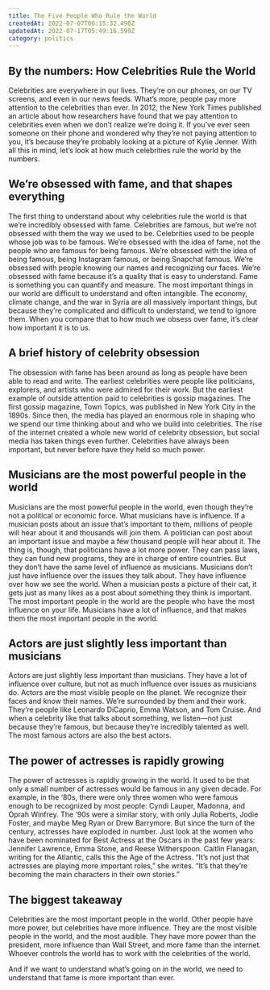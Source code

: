 ```yaml
---
title: The Five People Who Rule the World
createdAt: 2022-07-07T06:15:32.490Z
updatedAt: 2022-07-17T05:49:16.599Z
category: politics
---
```


## By the numbers: How Celebrities Rule the World

Celebrities are everywhere in our lives. They’re on our phones, on our TV screens, and even in our news feeds. What’s more, people pay more attention to the celebrities than ever.
In 2012, the New York Times published an article about how researchers have found that we pay attention to celebrities even when we don’t realize we’re doing it. If you’ve ever seen someone on their phone and wondered why they’re not paying attention to you, it’s because they’re probably looking at a picture of Kylie Jenner.
With all this in mind, let’s look at how much celebrities rule the world by the numbers.

## We’re obsessed with fame, and that shapes everything

The first thing to understand about why celebrities rule the world is that we’re incredibly obsessed with fame. Celebrities are famous, but we’re not obsessed with them the way we used to be. Celebrities used to be people whose job was to be famous. We’re obsessed with the idea of fame, not the people who are famous for being famous. We’re obsessed with the idea of being famous, being Instagram famous, or being Snapchat famous. We’re obsessed with people knowing our names and recognizing our faces.
We’re obsessed with fame because it’s a quality that is easy to understand. Fame is something you can quantify and measure. The most important things in our world are difficult to understand and often intangible. 
The economy, climate change, and the war in Syria are all massively important things, but because they’re complicated and difficult to understand, we tend to ignore them. When you compare that to how much we obsess over fame, it’s clear how important it is to us.

## A brief history of celebrity obsession

The obsession with fame has been around as long as people have been able to read and write. The earliest celebrities were people like politicians, explorers, and artists who were admired for their work. But the earliest example of outside attention paid to celebrities is gossip magazines.
The first gossip magazine, Town Topics, was published in New York City in the 1890s. Since then, the media has played an enormous role in shaping who we spend our time thinking about and who we build into celebrities.
The rise of the internet created a whole new world of celebrity obsession, but social media has taken things even further. Celebrities have always been important, but never before have they held so much power.

## Musicians are the most powerful people in the world

Musicians are the most powerful people in the world, even though they’re not a political or economic force. What musicians have is influence. If a musician posts about an issue that’s important to them, millions of people will hear about it and thousands will join them. A politician can post about an important issue and maybe a few thousand people will hear about it. The thing is, though, that politicians have a lot more power. They can pass laws, they can fund new programs, they are in charge of entire countries. But they don’t have the same level of influence as musicians.
Musicians don’t just have influence over the issues they talk about. They have influence over how we see the world. When a musician posts a picture of their cat, it gets just as many likes as a post about something they think is important.
The most important people in the world are the people who have the most influence on your life. Musicians have a lot of influence, and that makes them the most important people in the world.

## Actors are just slightly less important than musicians

Actors are just slightly less important than musicians. They have a lot of influence over culture, but not as much influence over issues as musicians do.
Actors are the most visible people on the planet. We recognize their faces and know their names. We’re surrounded by them and their work. They’re people like Leonardo DiCaprio, Emma Watson, and Tom Cruise.
And when a celebrity like that talks about something, we listen—not just because they’re famous, but because they’re incredibly talented as well. The most famous actors are also the best actors.

## The power of actresses is rapidly growing

The power of actresses is rapidly growing in the world. It used to be that only a small number of actresses would be famous in any given decade.
For example, in the ‘80s, there were only three women who were famous enough to be recognized by most people: Cyndi Lauper, Madonna, and Oprah Winfrey.
The ‘90s were a similar story, with only Julia Roberts, Jodie Foster, and maybe Meg Ryan or Drew Barrymore. But since the turn of the century, actresses have exploded in number. Just look at the women who have been nominated for Best Actress at the Oscars in the past few years: Jennifer Lawrence, Emma Stone, and Reese Witherspoon.
Caitlin Flanagan, writing for the Atlantic, calls this the Age of the Actress. “It’s not just that actresses are playing more important roles,” she writes. “It’s that they’re becoming the main characters in their own stories.”

## The biggest takeaway

Celebrities are the most important people in the world. Other people have more power, but celebrities have more influence. They are the most visible people in the world, and the most audible. They have more power than the president, more influence than Wall Street, and more fame than the internet. Whoever controls the world has to work with the celebrities of the world.

And if we want to understand what’s going on in the world, we need to understand that fame is more important than ever.
